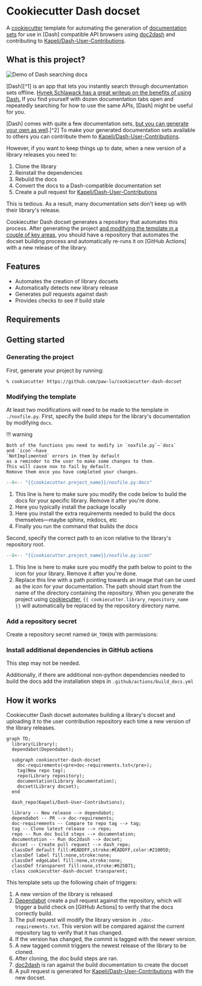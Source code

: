# Cookiecutter Dash docset

A [cookiecutter] template
for automating the generation of [documentation sets](https://developer.apple.com/library/archive/documentation/DeveloperTools/Conceptual/Documentation_Sets/010-Overview_of_Documentation_Sets/docset_overview.html#//apple_ref/doc/uid/TP40005266-CH13-SW6)
for use in [Dash] compatible API browsers using
[doc2dash]
and contributing to [Kapeli/Dash-User-Contributions].

## What is this project?

![Demo of Dash searching docs](assets/dash_demo.gif)

[Dash][^1] is an app that lets you instantly search through documentation sets offline.
[Hynek Schlawack has a great writeup on the benefits of using Dash.](https://hynek.me/articles/productive-fruit-fly-programmer/)
If you find yourself
with dozen documentation tabs open
and repeatedly searching for how to use the same APIs,
[Dash] might be useful for you.

[Dash] comes with quite a few documentation sets,
[but you can generate your own as well](https://kapeli.com/docsets).[^2]
To make your generated documentation sets available to others
you can contribute them to [Kapeli/Dash-User-Contributions].

However,
if you want to keep things up to date,
when a new version of a library releases
you need to:

1. Clone the library
2. Reinstall the dependencies
3. Rebuild the docs
4. Convert the docs to a Dash-compatible documentation set
5. Create a pull request for [Kapeli/Dash-User-Contributions]

This is tedious.
As a result,
many documentation sets don't keep up with their library's release.

Cookiecutter Dash docset
generates a repository that automates this process.
After generating the project
[and modifying the template in a couple of key areas](#generating-the-project),
you should have a repository that automates the docset building process
and automatically re-runs it on [GitHub Actions] with a new release of the library.

## Features

- Automates the creation of library docsets
- Automatically detects new library release
- Generates pull requests against dash
- Provides checks to see if build stale

## Requirements

## Getting started

### Generating the project

First,
generate your project by running:

```console
% cookiecutter https://github.com/paw-lu/cookiecutter-dash-docset
```

### Modifying the template

At least two modifications will need to be made to the template in `./noxfile.py`.
First,
specify the build steps for the library's documentation
by modifying `docs`.

!!! warning

    Both of the functions you need to modify in `noxfile.py`—`docs`
    and `icon`—have
    `NotImplimented` errors in them by default
    as a reminder to the user to make some changes to them.
    This will cause nox to fail by default.
    Remove them once you have completed your changes.

```python title="./noxfile.py"
--8<-- "{{cookiecutter.project_name}}/noxfile.py:docs"
```

1. This line is here
   to make sure you modify the code below
   to build the docs for your specific library.
   Remove it after you're done.
2. Here you typically install the package locally
3. Here you install
   the extra requirements needed to build the docs themselves—maybe
   sphinx, mkdocs, etc
4. Finally you run the command that builds the docs

Second,
specify the correct path to an icon
relative to the library's repository root.

```python title="./noxfile.py"
--8<-- "{{cookiecutter.project_name}}/noxfile.py:icon"
```

1. This line is here
   to make sure you modify the path below
   to point to the icon for your library.
   Remove it after you're done.
2. Replace this line
   with a path pointing towards an image
   that can be used as the icon for your documentation.
   The path should start from the name of the
   directory containing the repository.
   When you generate the project using [cookiecutter],
   `{{ cookiecutter.library_repository_name }}` will automatically be replaced
   by the repository directory name.

### Add a repository secret

Create a repository secret named `GH_TOKEN` with permissions:

### Install additional dependencies in GitHub actions

This step may not be needed.

Additionally,
if there are additional non-python dependencies needed to build the docs
add the installation steps in `.github/actions/build_docs.yml`

## How it works

Cookiecutter Dash docset automates
building a library's docset
and uploading it to the user contribution repository
each time a new version of the library releases.

```mermaid
graph TD;
  library(Library);
  dependabot(Dependabot);

  subgraph cookiecutter-dash-docset
    doc-requirements(<pre>doc-requirements.txt</pre>);
    tag(New repo tag);
    repo(Library repository);
    documentation(Library documentation);
    docset(Library docset);
  end

  dash_repo(Kapeli/Dash-User-Contributions);

  library -- New release --> dependabot;
  dependabot -- PR --> doc-requirements;
  doc-requirements -- Compare to repo tag --> tag;
  tag -- Clone latest release --> repo;
  repo -- Run doc build steps --> documentation;
  documentation -- Run doc2dash --> docset;
  docset -- Create pull request --> dash_repo;
  classDef default fill:#EADDFF,stroke:#EADDFF,color:#21005D;
  classDef label fill:none,stroke:none;
  classDef edgeLabel fill:none,stroke:none;
  classDef transparent fill:none,stroke:#625B71;
  class cookiecutter-dash-docset transparent;
```

This template sets up the following chain of triggers:

1. A new version of the library is released
2. [Dependabot](https://github.com/dependabot)
   create a pull request against the repository,
   which will trigger a build check on [GitHub Actions]
   to verify that the docs correctly build.
3. The pull request will modify the library version in `./doc-requirements.txt`.
   This version will be compared against the current repository tag
   to verify that it has changed.
4. If the version has changed,
   the commit is tagged with the newer version.
5. A new tagged commit
   triggers the newest release of the library to be cloned.
6. After cloning,
   the doc build steps are ran.
7. [doc2dash] is ran against the build documentation to create the docset
8. A pull request is generated for [Kapeli/Dash-User-Contributions]
   with the new docset.

[cookiecutter]: (https://github.com/cookiecutter/cookiecutter)
[doc2dash]: https://doc2dash.readthedocs.io/en/stable/
[kapeli/dash-user-contributions]: (https://github.com/Kapeli/Dash-User-Contributions)
